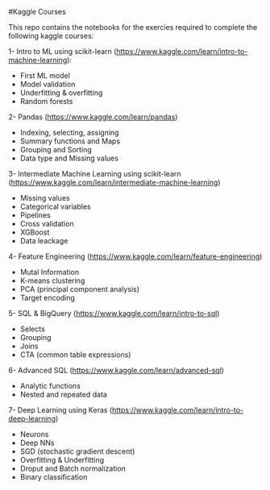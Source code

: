 #Kaggle Courses

This repo contains the notebooks for the exercies required to complete the following kaggle courses:

1- Intro to ML using scikit-learn (https://www.kaggle.com/learn/intro-to-machine-learning):
  - First ML model
  - Model validation
  - Underfitting & overfitting
  - Random forests

2- Pandas (https://www.kaggle.com/learn/pandas)
  - Indexing, selecting, assigning
  - Summary functions and Maps
  - Grouping and Sorting
  - Data type and Missing values

3- Intermediate Machine Learning using scikit-learn (https://www.kaggle.com/learn/intermediate-machine-learning)
  - Missing values
  - Categorical variables
  - Pipelines
  - Cross validation
  - XGBoost
  - Data leackage

4- Feature Engineering (https://www.kaggle.com/learn/feature-engineering)
  - Mutal Information
  - K-means clustering
  - PCA (principal component analysis)
  - Target encoding

5- SQL & BigQuery (https://www.kaggle.com/learn/intro-to-sql)
  - Selects
  - Grouping
  - Joins
  - CTA (common table expressions)

6- Advanced SQL (https://www.kaggle.com/learn/advanced-sql)
  - Analytic functions
  - Nested and repeated data

7- Deep Learning using Keras (https://www.kaggle.com/learn/intro-to-deep-learning)
  - Neurons
  - Deep NNs
  - SGD (stochastic gradient descent)
  - Overfitting & Underfitting
  - Droput and Batch normalization
  - Binary classification

